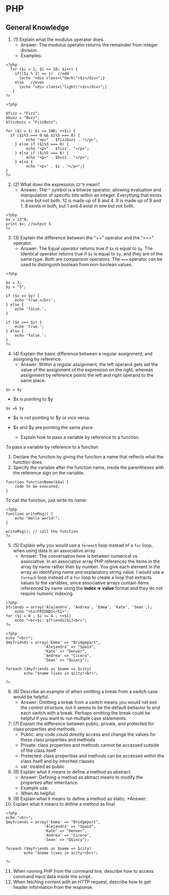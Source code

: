 # PHP
## General Knowledge

1. (1) Explain what the modulus operator does. 
	* Answer: The modulus operator returns the remainder from integer division. 
	* Examples:

```
<?php
  for ($i = 1; $i <= 10; $i++) {
    if(($i % 2) == 1)  //odd
      {echo "<div class=\"dark\">$i</div>";}
    else   //even
      {echo "<div class=\"light\">$i</div>";}
   }
?>
```
```
<?php

$fizz = "Fizz";
$buzz = "Buzz";
$fizzbuzz = "FizzBuzz";

for ($i = 1; $i <= 100; ++$i) {         
  if ($i%3 === 0 && $i%5 === 0) {      
         echo "<p>" . $fizzbuzz . "</p>";
    } else if ($i%3 === 0) { 
         echo "<p>" . $fizz . "</p>";
    } else if ($i%5 === 0) { 
         echo "<p>" . $buzz . "</p>";
    } else { 
         echo "<p>" . $i . "</p>";}
}
?>
```
2. (2) What does the expression `12^9` mean?
	* Answer: The `^` symbol is a bitwise operator, allowing evaluation and manipulation of specific bits within an integer. Everything that exists in one but not both. 12 is made up of 8 and 4. 9 is made up of 9 and 1. 8 exists in both, but 1 and 4 exist in one but not both.

```
<?php
$x = 12^9;
print $x; //output 5
?>

```
3. (3) Explain the difference between the "==" operator and the "===" operator.
	* Answer: The Equal operator returns true if `$x` is equal to `$y`. The Identical operator returns true if `$x` is equal to `$y`, and they are of the same type. Both are comparison operators. The `===` operator can be used to distinguish boolean from non-boolean values.

```
<?php

$x = 3;
$y = "3";

if ($x == $y) {
    echo 'true.</br>';
} else {
    echo 'false.';
}

if ($x === $y) {
    echo 'true.';
} else {
    echo 'false.';
}
?>
```


4. (4) Explain the basic difference between a regular assignment, and assigning by reference. 
	* Answer: Within a regular assignment, the left operand gets set the value of the assignment of the expression on the right, whereas assignment by reference points the left and right operand to the same place.

`$x = $y`
* $x is pointing to $y

`$x =& $y`
* $x is not pointing to $y or vice versa.
* $x and $y are pointing the same place

	* Explain how to pass a variable by reference to a function.

To pass a variable by reference to a function

1. Declare the function by giving the function  a name that reflects what the function does
2. Specify the variable after the function name, inside the parentheses with the reference sign on the variable.  

```
function functionName(&$a) {
    code to be executed;
}
```

To call the function, just write its name:

```
<?php
function writeMsg() {
    echo "Hello world!";
}

writeMsg(); // call the function
?>
```
5. (5) Explain why you would use a `foreach` loop instead of a `for` loop, when using data in an associative array.
	* Answer: The conversation here is between numerical vs. associative.  In an associative array PHP references the items in the array by name rather than by number. You give each element in the array an identifying name and explanatory string value.  I would use a `foreach` loop instead of a `for` loop to create a loop that extracts values to the variables, since associative arrays contain items referenced by name using the **index => value** format and they do not require numeric indexing.

```
<?php
$friends = array('Alejandro', 'Andrea', 'Emma', 'Kate', 'Sean',);
	echo "<h1>FRIENDS</h1>";
for ($i = 0 ; $i <= 4 ; ++$i)
	echo "<br>$i: $friends[$i]<br>";
?>
```	
```
<?php
echo "<br>";
$myfriends = array('Emma' => "Bridgeport",
                 'Alejandro' => "Spain",
                 'Kate' => "Denver",
                 'Andrea' => "Cicero",
                 'Sean' => "Quincy");

foreach ($myfriends as $name => $city)
        echo "$name lives in $city!<br>";

?>
```
6. (6) Describe an example of when omitting a break from a switch case would be helpful.
	* Answer: Omitting a break from a switch means you would not exit the control structure, but it seems to be the default behavior to end each switch with a break. Perhaps omitting the break could be helpful if you want to run multiple case statements.
7. (7) Explain the difference between public, private, and protected for class properties and methods.
	* Public: any code could directly access and change the values for these class properties and methods
	* Private: class properties and methods cannot be accessed outside of the class itself
	* Protected: class properities and methods can be accessed within the class itself and by inherited classes
	* var: treated as public
8. (8) Explain what it means to define a method as abstract.
	* Answer:  Defining a method as abtract means to modify the properties after inheritance.
	* Example use:
	* When its helpful:
9. (9) Explain what it means to define a method as static.
	*Answer:
10. Explain what it means to define a method as final
```
<?php
echo "<br>";
$myfriends = array('Emma' => "Bridgeport",
                 'Alejandro' => "Spain",
                 'Kate' => "Denver",
                 'Andrea' => "Cicero",
                 'Sean' => "Quincy");

foreach ($myfriends as $name => $city)
        echo "$name lives in $city!<br>";

?>
```
11. When running PHP from the command line, describe how to access command input data inside the script.
12. When fetching content with an HTTP request, describe how to get header information from the response.


